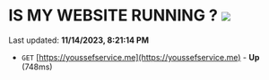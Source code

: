 # IS MY WEBSITE RUNNING ? [![](https://img.shields.io/static/v1?label=Sponsor&message=%E2%9D%A4&logo=GitHub&color=%23fe8e86)](https://github.com/sponsors/<username>)

Last updated: **11/14/2023, 8:21:14 PM**

- `GET` [https://youssefservice.me](https://youssefservice.me) - **Up** (748ms)
